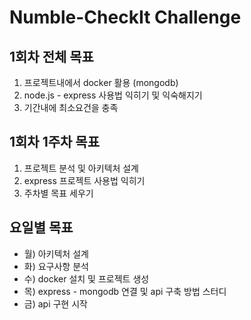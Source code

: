 # Numble-CheckIt Challenge

## 1회차 전체 목표 
1) 프로젝트내에서 docker 활용 (mongodb)
2) node.js - express 사용법 익히기 및 익숙해지기
3) 기간내에 최소요건을 충족

## 1회차 1주차 목표 
1) 프로젝트 분석 및 아키텍처 설계 
2) express 프로젝트 사용법 익히기
3) 주차별 목표 세우기

## 요일별 목표 
- 월)  아키텍처 설계
- 화)  요구사항 분석
- 수)  docker 설치 및 프로젝트 생성
- 목)  express - mongodb 연결 및 api 구축 방법 스터디
- 금)  api 구현 시작